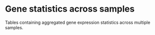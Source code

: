 # Gene statistics across samples

Tables containing aggregated gene expression statistics across multiple samples.